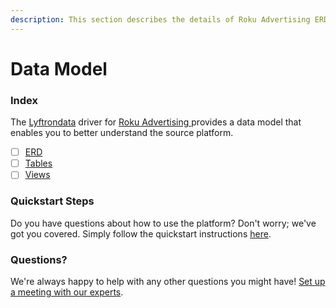 ```yaml
---
description: This section describes the details of Roku Advertising ERD, Tables, and Views.
---
```


# Data Model

### Index

The  [Lyftrondata](https://www.lyftrondata.com/) driver for [Roku Advertising](https://www.lyftrondata.com/integration/roku-advertising/)[ ](https://www.lyftrondata.com/integration/roku-advertising/)provides a data model that enables you to better understand the source platform.

* [ ] [ERD](../../../marketing-analytics/roku-advertising/data-model/erd.md)
* [ ] [Tables](../../../marketing-analytics/roku-advertising/data-model/tables.md)
* [ ] [Views](../../../marketing-analytics/roku-advertising/data-model/views.md)

### Quickstart Steps

Do you have questions about how to use the platform? Don't worry; we've got you covered. Simply follow the quickstart instructions [here](../../../../quickstart-steps.md).

### Questions? <a href="#questions" id="questions"></a>

We're always happy to help with any other questions you might have! [Set up a meeting with our experts](https://www.lyftrondata.com/book-a-meeting/).

